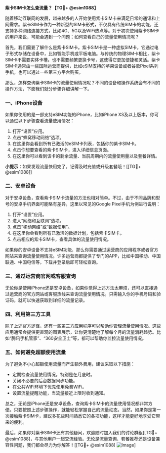 **紫卡SIM卡怎么查流量？【TG💪+ @esim1088】**

随着移动互联网的发展，越来越多的人开始使用紫卡SIM卡来满足日常的通讯和上网需求。紫卡SIM卡作为一种新型的SIM卡形式，不仅具有传统SIM卡的功能，还支持多种网络连接方式，比如4G、5G以及WiFi热点等。对于初次使用紫卡SIM卡的用户来说，可能会遇到一个问题：如何查看自己的流量使用情况呢？

首先，我们需要了解什么是紫卡SIM卡。紫卡SIM卡是一种虚拟SIM卡，它通过电子形式存储在设备中，比如智能手机或平板电脑。与传统的物理SIM卡相比，紫卡SIM卡不需要实体卡槽，也不需要频繁更换卡号，这使得它更加便捷和灵活。紫卡SIM卡通常由一些国际运营商提供，比如eSIM支持的苹果设备或者谷歌Pixel系列手机，也可以通过一些第三方平台购买。

那么，怎样查询紫卡SIM卡的流量使用情况呢？不同的设备和操作系统会有不同的操作方法，下面我们就分步骤详细讲解一下。

### **一、iPhone设备**
如果你使用的是一部支持eSIM功能的iPhone，比如iPhone XS及以上版本，你可以通过以下步骤查看流量使用情况：

1. 打开“设置”应用。
2. 点击“蜂窝移动网络”选项。
3. 在这里你会看到所有已激活的eSIM卡列表，包括你的紫卡SIM卡。
4. 点击你想要查看的紫卡SIM卡，进入详细信息页面。
5. 在这里你可以看到该卡的剩余流量、当前周期内的流量使用量以及套餐详情。

**小提示**：如果发现流量快用完了，记得及时充值或升级套餐哦！[[TG💪+ @esim1088]]

### **二、安卓设备**
对于安卓设备，查看紫卡SIM卡流量的方法也相对简单。不过，由于不同品牌和型号的安卓手机界面可能略有差异，这里以常见的Google Pixel手机为例进行说明：

1. 打开“设置”应用。
2. 进入“网络和互联网”选项。
3. 点击“移动网络”或“数据使用”。
4. 在这里你会看到所有已激活的数据计划，包括紫卡SIM卡。
5. 点击相应的紫卡SIM卡，查看具体的流量使用情况。

如果你的安卓设备不支持eSIM功能，那么你需要通过运营商的应用程序或者官方网站来查询流量使用情况。许多运营商都提供了专门的APP，比如中国移动、中国联通、中国电信等，下载并登录后即可轻松查询。

### **三、通过运营商官网或客服查询**
无论你是使用iPhone还是安卓设备，如果你觉得上述方法太麻烦，还可以直接通过运营商的官方网站或客服热线来查询流量使用情况。只需输入你的手机号码和验证码，就可以快速获取到详细的流量记录。

### **四、利用第三方工具**
除了上述官方途径，还有一些第三方应用程序可以帮助你管理流量使用情况。这些应用通常会提供更直观的图表展示，让你更清楚地了解每个月的流量消耗趋势。比如“腾讯手机管家”、“360安全卫士”等，都可以帮助你监控流量使用情况。

### **五、如何避免超额使用流量**
为了避免不小心超额使用流量而产生额外费用，建议采取以下措施：
- 定期检查流量使用情况，特别是在月底时。
- 关闭不必要的后台数据同步功能。
- 在公共WiFi环境下优先使用免费WiFi。
- 设置流量提醒功能，当流量接近上限时收到通知。

总之，无论是iPhone还是安卓设备，查询紫卡SIM卡的流量使用情况都非常方便。只要按照上述步骤操作，就能轻松掌握自己的流量动态。当然，如果你是第一次接触紫卡SIM卡，建议多花些时间熟悉它的各项功能，这样才能更好地享受它带来的便利。

最后，如果你对紫卡SIM卡还有其他疑问，欢迎随时加入我们的讨论群组[[TG💪+ @esim1088]，与其他用户一起交流经验。无论是流量查询、套餐推荐还是设备兼容性问题，我们都会尽力为你解答！[[TG💪+ @esim1088) ![Image](https://i.postimg.cc/4NQfJmqS/Snipaste-2025-05-13-00-14-12.png)]